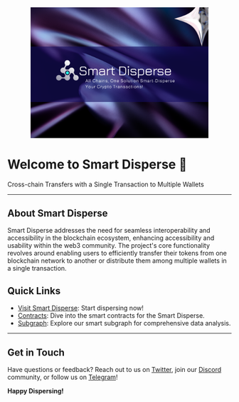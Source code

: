 <div align="center">
  <img src="https://github.com/Smart-Disperse/.github/blob/main/Smart-Disperse%20Git%20hub%20Cover.png" alt="SmartDisperse Logo" width="400">
</div>

# Welcome to Smart Disperse 🤝

Cross-chain Transfers with a Single Transaction to Multiple Wallets

---

## About Smart Disperse

Smart Disperse addresses the need for seamless interoperability and accessibility in the blockchain ecosystem, enhancing accessibility and usability within the web3 community. The project's core functionality revolves around enabling users to efficiently transfer their tokens from one blockchain network to another or distribute them among multiple wallets in a single transaction.

## Quick Links

- [Visit Smart Disperse](https://smartdisperse.xyz): Start dispersing now!
- [Contracts](https://github.com/Smart-Disperse/Smartdisperse-Smartcontracts-kit): Dive into the smart contracts for the Smart Disperse.
- [Subgraph](https://github.com/Smart-Disperse/SmartDisperse-subgraphs): Explore our smart subgraph for comprehensive data analysis.

---

## Get in Touch

Have questions or feedback? Reach out to us on [Twitter](https://twitter.com/), join our [Discord](https://discord.gg/) community, or follow us on [Telegram](https://t.me/)!

**Happy Dispersing!**
